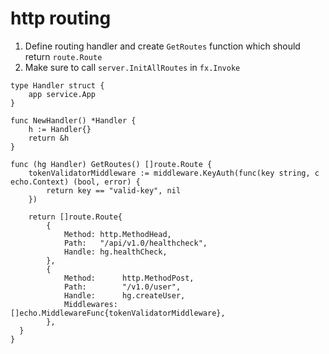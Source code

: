 # http routing

1. Define routing handler and create `GetRoutes` function which should return `route.Route`
2. Make sure to call `server.InitAllRoutes` in `fx.Invoke` 

```golang
type Handler struct {
	app service.App
}

func NewHandler() *Handler {
	h := Handler{}
	return &h
}

func (hg Handler) GetRoutes() []route.Route {
	tokenValidatorMiddleware := middleware.KeyAuth(func(key string, c echo.Context) (bool, error) {
		return key == "valid-key", nil
	})

	return []route.Route{
		{
			Method: http.MethodHead,
			Path:   "/api/v1.0/healthcheck",
			Handle: hg.healthCheck,
		},
		{
			Method:      http.MethodPost,
			Path:        "/v1.0/user",
			Handle:      hg.createUser,
			Middlewares: []echo.MiddlewareFunc{tokenValidatorMiddleware},
		},
  }
}
```
